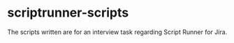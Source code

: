 # scriptrunner-scripts
The scripts written are for an interview task regarding Script Runner for Jira.
